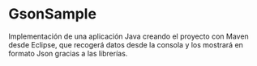 # GsonSample
Implementación de una aplicación Java creando el proyecto con Maven desde Eclipse, que recogerá datos desde la consola y los mostrará en formato Json gracias a las librerías.

